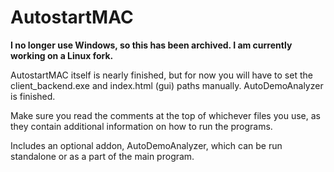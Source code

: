 # AutostartMAC
**I no longer use Windows, so this has been archived. I am currently working on a Linux fork.**

AutostartMAC itself is nearly finished, but for now you will have to set the client_backend.exe and index.html (gui) paths manually. AutoDemoAnalyzer is finished.

Make sure you read the comments at the top of whichever files you use, as they contain additional information on how to run the programs.

Includes an optional addon, AutoDemoAnalyzer, which can be run standalone or as a part of the main program.
